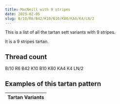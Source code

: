 ```yaml
---
title: MacNeill with 9 stripes
date: 2023-02-05
slug: B/10/R6/B42/K10/B10/K80/KA4/K4/LN/2
---
```

This is a list of all the tartan sett variants with 9 stripes.

It is a 9 stripes tartan.


## Thread count
B/10 R6 B42 K10 B10 K80 KA4 K4 LN/2

## Examples of this tartan pattern

| Tartan Variants |
|---------------|
